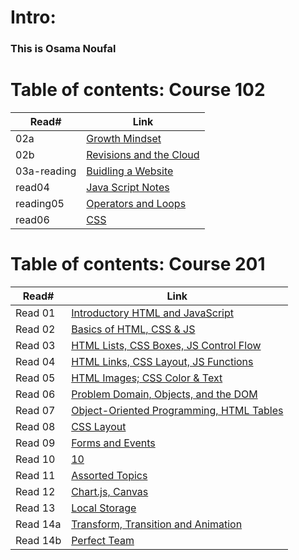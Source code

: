 # Intro:

### This is Osama Noufal



# Table of contents: Course 102
 
| Read# | Link |
| ------ |------- |
| 02a | [Growth Mindset](https://onoufal.github.io/reading-notes/102/read02) |
| 02b | [Revisions and the Cloud](https://onoufal.github.io/reading-notes/102/reading_02b) |
| 03a-reading | [Buidling a Website](https://onoufal.github.io/reading-notes/102/03a-reading) |
| read04 | [Java Script Notes](https://onoufal.github.io/reading-notes/102/read04) |
| reading05 | [Operators and Loops](https://onoufal.github.io/reading-notes/102/reading05) |
| read06 | [CSS](https://onoufal.github.io/reading-notes/102/resd06) |


# Table of contents: Course 201

| Read# | Link|
| ----- | --- |
| Read 01 | [Introductory HTML and JavaScript](201/read1) |  
| Read 02 | [Basics of HTML, CSS & JS](201/read2) |  
| Read 03 | [HTML Lists, CSS Boxes, JS Control Flow](201/read3) |  
| Read 04 | [ HTML Links, CSS Layout, JS Functions](201/read4) |  
| Read 05 | [HTML Images; CSS Color & Text](201/read5) |  
| Read 06 | [ Problem Domain, Objects, and the DOM](201/read6) |  
| Read 07 | [Object-Oriented Programming, HTML Tables](201/read7) |  
| Read 08 | [CSS Layout](201/read8) |  
| Read 09 | [Forms and Events](201/read9) |  
| Read 10 | [10](201/read10) |  
| Read 11 | [Assorted Topics](201/read11) |  
| Read 12 | [Chart.js, Canvas](201/read12) |  
| Read 13 | [Local Storage](201/read13) |  
| Read 14a | [Transform, Transition and Animation](201/read14a) |  
| Read 14b | [Perfect Team](201/read14b) |  

